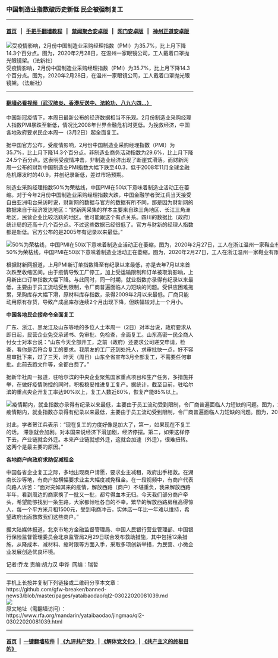 ### 中国制造业指数破历史新低     民企被强制复工
------------------------

#### [首页](https://github.com/gfw-breaker/banned-news3/blob/master/README.md) &nbsp;&nbsp;|&nbsp;&nbsp; [手把手翻墙教程](https://github.com/gfw-breaker/guides/wiki) &nbsp;&nbsp;|&nbsp;&nbsp; [禁闻聚合安卓版](https://github.com/gfw-breaker/bn-android) &nbsp;&nbsp;|&nbsp;&nbsp; [网门安卓版](https://github.com/oGate2/oGate) &nbsp;&nbsp;|&nbsp;&nbsp; [神州正道安卓版](https://github.com/SzzdOgate/update) 



<div id="headerimg">
 <img alt="受疫情影响，2月份中国制造业采购经理指数（PMI）为35.7%，比上月下降14.3个百分点。图为，2020年2月28日，在温州一家眼镜公司，工人戴着口罩抛光眼镜架。（法新社）" src="https://www.rfa.org/mandarin/yataibaodao/jingmao/ql2-03022020081039.html/000_1PF9UQ.jpg/@@images/a0acf4a7-67f4-4f20-8397-cfafbbd87d8f.jpeg" title="受疫情影响，2月份中国制造业采购经理指数（PMI）为35.7%，比上月下降14.3个百分点。图为，2020年2月28日，在温州一家眼镜公司，工人戴着口罩抛光眼镜架。（法新社）"/>
 <div id="headerimgcontents">
  <div id="headerimgcaption">
   <span>
    受疫情影响，2月份中国制造业采购经理指数（PMI）为35.7%，比上月下降14.3个百分点。图为，2020年2月28日，在温州一家眼镜公司，工人戴着口罩抛光眼镜架。（法新社）
   </span>
   <!-- zoomattribute -->
  </div>
  <!-- headerimgcaption -->
 </div>
 <!-- headerimagecontents -->
</div>

<hr/>


#### [翻墙必看视频（武汉肺炎、香港反送中、法轮功、八九六四...）](https://github.com/gfw-breaker/banned-news3/blob/master/pages/link3.md)

<div id="storytext">
 <div>
  <div class="slot_header">
  </div>
 </div>
 <p>
  中国新冠疫情下，本周日最新公布的经济数据相当不乐观。2月份制造业采购经理人指数PMI暴跌至新低，情况比2008年世界金融危机时更低。为挽救经济，中国各地政府要求民企本周一（3月2日）起全面复工。
 </p>
 <p>
  据中国官方公布，受疫情影响，2月份中国制造业采购经理指数（PMI）为35.7%，比上月下降14.3个百分点。非制造业商务活动指数为29.6%，比上月下降24.5个百分点。这表明受疫情冲击，非制造业经济出现了断崖式滑落。而财新网周一公布的财新中国制造业PMI指数大幅下跌至40.3，低于2008年11月全球金融危机爆发时的40.9，并创纪录新低，差过市场预期。
 </p>
 <p>
 </p>
 <p>
 </p>
 <p>
  制造业采购经理指数50%为荣枯线，中国PMI在50以下意味着制造业活动正在萎缩。对于今年2月份中国制造业采购经理指数大跌，中国金融学者贺江兵当天接受自由亚洲电台采访时说，财新网的数据与官方的数据有所不同，那是因为财新网的数据来自于经济发达地区：“财新网采集的样本主要来自珠三角地区、长江三角洲地区，民营企业比较活跃的地区。他可能跟这个有点关系。四川的数据比（政府）统计局的还高十几个百分点。不过这些数据已经很低了。官方与财新的经理人指数都是新低。官方公布的是2005年有记录以来最低。”
 </p>
 <p>
 </p>
 <p>
  <div class="image-inline captioned" style="width:1500px;">
   <div style="width:1500px;">
    <img alt="50%为荣枯线，中国PMI在50以下意味着制造业活动正在萎缩。图为，2020年2月27日，工人在浙江温州一家鞋业有限公司的厂房制造鞋垫。（法新社）" src="https://www.rfa.org/mandarin/yataibaodao/jingmao/ql2-03022020081039.html/000_1PD6J9.jpg" title="50%为荣枯线，中国PMI在50以下意味着制造业活动正在萎缩。图为，2020年2月27日，工人在浙江温州一家鞋业有限公司的厂房制造鞋垫。（法新社）"/>
   </div>
   <div class="image-caption">
    <span style="width:1500px;">
     50%为荣枯线，中国PMI在50以下意味着制造业活动正在萎缩。图为，2020年2月27日，工人在浙江温州一家鞋业有限公司的厂房制造鞋垫。（法新社）
    </span>
    <span class="copyright">
    </span>
   </div>
  </div>
 </p>
 <p>
  根据财新网报道，上月PMI新订单指数降至有纪录以来最低，亦是去年7月以来首次跌至收缩区间。由于疫情导致工厂停工，加上受运输限制和订单被取消影响，上月新出口订单指数大幅下降。与此同时，同一时期，就业指数亦录得有纪录以来最低，主要由于员工流动受到限制，令厂商普遍面临人力短缺的问题。受供应困难拖累，采购库存大幅下滑，原材料库存指数，录得2009年2月以来最低。厂商只能动用原有存货，导致产成品库存连续2个月出现下降，但跌幅较对上一个月小。
 </p>
 <p>
  <b>
   中国各地民企接命令全面复工
  </b>
 </p>
 <p>
  广东、浙江、黑龙江及山东等地的多位人士本周一（2日）对本台说，政府要求从即日起，民营企业免交承诺书、免审批、免检查，全面复工。山东高密一民企商人付女士对本台说：“山东今天全部开工，之前（政府）还要求公司递交申请，检查，看你是否符合复工的要求。我朋友的工厂还到处托人，求审批快一点，好不容易审批下来，过了三天，昨天（周日）山东全省宣布3月全部复工，不需要任何审批。此前去跑文件等，全都白费了。”
 </p>
 <p>
  据新华社周一报道，驻哈尔滨的中央企业聚焦国家重点项目和生产任务，多措施并举，在做好疫情防控的同时，积极稳妥推进复工复产。据统计，截至目前，驻哈尔滨的重点央企开复工率达90%以上，复工人数近80%，恢复产能85%以上。
 </p>
 <p>
 </p>
 <p>
  <div class="image-inline captioned" style="width:1500px;">
   <div style="width:1500px;">
    <img alt="疫情期内，就业指数亦录得有纪录以来最低，主要由于员工流动受到限制，令厂商普遍面临人力短缺的问题。图为，2020年2月27日，工人浙江温州一家鞋业有限公司厂房内缝制鞋类零件。（法新社）" src="https://www.rfa.org/mandarin/yataibaodao/jingmao/ql2-03022020081039.html/000_1PD6JG-1.jpg" title="疫情期内，就业指数亦录得有纪录以来最低，主要由于员工流动受到限制，令厂商普遍面临人力短缺的问题。图为，2020年2月27日，工人浙江温州一家鞋业有限公司厂房内缝制鞋类零件。（法新社）"/>
   </div>
   <div class="image-caption">
    <span style="width:1500px;">
     疫情期内，就业指数亦录得有纪录以来最低，主要由于员工流动受到限制，令厂商普遍面临人力短缺的问题。图为，2020年2月27日，工人浙江温州一家鞋业有限公司厂房内缝制鞋类零件。（法新社）
    </span>
    <span class="copyright">
    </span>
   </div>
  </div>
 </p>
 <p>
  对此，学者贺江兵表示：“现在复工的力度好像是加大了，第一，如果现在不复工的话， 滞涨就会加剧。对本国来说经济下滑加剧，经济停摆。第二，如果这样停下去，产业链就会外迁。本来产业链就想外迁，这就会加速（外迁），很难扭转。 这两个是最主要的原因。”
 </p>
 <p>
  <b>
   各地商户向政府求助促减租金
  </b>
 </p>
 <p>
  中国各省企业复工之际，多地出现商户请愿，要求业主减租，政府出手相救。在湖南长沙等地，有商户拉横幅要求业主大幅度减免租金。在一段视频中，有商户代表向路人诉苦：“面对突如其来的疫情，解放西路（商户）不堪重负，我来解放西路半年，看到周边的商家换了一批又一批，都亏得血本无归。今天我们部分商户牵头，希望能够找到一条生路，大家都倾吐各自的不幸。繁华的解放西路房租高得惊人，每一个平方米月租1500元，受到电商冲击，实体店一年比一年难以维持，希望政府出面救救我们这些商户。”
 </p>
 <p>
  据大陆媒体报道，北京市地方金融监督管理局、中国人民银行营业管理部、中国银行保险监督管理委员会北京监管局2月29日联合发布救助措施，其中包括12条措施，从降成本、减材料、缩时限等方面入手，采取多项创新举措，为民营、小微企业发展创造优良环境。
 </p>
 <p>
  记者:乔龙 责编:胡力汉 申铧  网编：瑞哲
 </p>
</div>

<hr/>
手机上长按并复制下列链接或二维码分享本文章：<br/>
https://github.com/gfw-breaker/banned-news3/blob/master/pages/yataibaodao/ql2-03022020081039.md <br/>
<a href='https://github.com/gfw-breaker/banned-news3/blob/master/pages/yataibaodao/ql2-03022020081039.md'><img src='https://github.com/gfw-breaker/banned-news3/blob/master/pages/yataibaodao/ql2-03022020081039.md.png'/></a> <br/>
原文地址（需翻墙访问）：https://www.rfa.org/mandarin/yataibaodao/jingmao/ql2-03022020081039.html


------------------------
#### [首页](https://github.com/gfw-breaker/banned-news3/blob/master/README.md) &nbsp;|&nbsp; [一键翻墙软件](https://github.com/gfw-breaker/nogfw/blob/master/README.md) &nbsp;| [《九评共产党》](https://github.com/gfw-breaker/9ping.md/blob/master/README.md#九评之一评共产党是什么) | [《解体党文化》](https://github.com/gfw-breaker/jtdwh.md/blob/master/README.md) | [《共产主义的终极目的》](https://github.com/gfw-breaker/gczydzjmd.md/blob/master/README.md)


<img src='http://gfw-breaker.win/banned-news3/pages/yataibaodao/ql2-03022020081039.md' width='0px' height='0px'/>